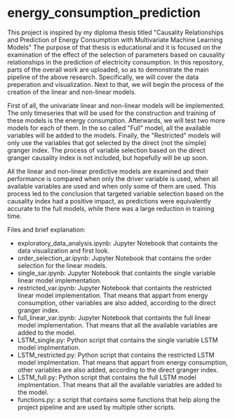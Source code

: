 # energy_consumption_prediction

This project is inspired by my diploma thesis titled "Causality Relationships and Prediction of Energy Consumption with Multivariate Machine Learning Models"
The purpose of that thesis is educational and it is focused on the examination of the effect of the selection of parameters based on causality relationships in the prediction of electricity consumption. In this repository, parts of the overall work are uploaded, so as to demonstrate the main pipeline of the above research. Specifically, we will cover the data preperation and visualization. Next to that, we will begin the process of the creation of the linear and non-linear models.

First of all, the univariate linear and non-linear models will be implemented. The only timeseries that will be used for the construction and training of these models is the energy consumption. Afterwards, we will test two more models for each of them. In the so called "Full" model, all the available variables will be added to the models. Finally, the "Restricted" models will only use the variables that got selected by the direct (not the simple) granger index. The process of variable selection based on the direct granger causality index is not included, but hopefully will be up soon. 

All the linear and non-linear predictive models are examined and their performance is compared when only the driver variable is used, when all available variables are used and when only some of them are used. This process led to the conclusion that targeted variable selection based on the causality index had a positive impact, as predictions were equivalently accurate to the full models, while there was a large reduction in training time.

Files and brief explanation:

- exploratory_data_analysis.ipynb: Jupyter Notebook that containts the data visualization and first look.
- order_selection_ar.ipynb: Jupyter Notebook that contains the order selection for the linear models.
- single_sar.ipynb: Jupyter Notebook that containts the  single variable linear model implementation.
- restricted_var.ipynb: Jupyter Notebook that containts the  restricted linear model implementation. That means that appart from energy consumption, other variables are also added, according to the direct granger index. 
- full_linear_var.ipynb: Jupyter Notebook that containts the  full linear model implementation. That means that all the available variables are added to the model. 
- LSTM_single.py: Python script that contains the single variable LSTM model implmentation.
- LSTM_restricted.py: Python script that contains the restricted LSTM model implmentation. That means that appart from energy consumption, other variables are also added, according to the direct granger index. 
- LSTM_full.py:  Python script that contains the full LSTM model implmentation. That means that all the available variables are added to the model. 
- functions.py: a script that contains some functions that help along the project pipeline and are used by multiple other scripts. 
